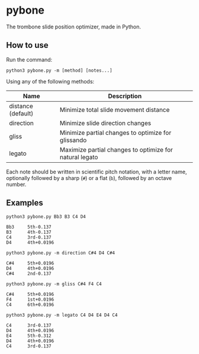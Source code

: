 # pybone

The trombone slide position optimizer, made in Python.

## How to use

Run the command:

```
python3 pybone.py -m [method] [notes...]
```

Using any of the following methods:

| Name | Description |
|---|---|
| distance (default) | Minimize total slide movement distance |
| direction | Minimize slide direction changes |
| gliss | Minimize partial changes to optimize for glissando |
| legato | Maximize partial changes to optimize for natural legato |

Each note should be written in scientific pitch notation, with a letter name, optionally followed by a sharp (`#`) or a flat (`b`), followed by an octave number.

## Examples

```
python3 pybone.py Bb3 B3 C4 D4

Bb3     5th-0.137
B3      4th-0.137
C4      3rd-0.137
D4      4th+0.0196
```

```
python3 pybone.py -m direction C#4 D4 C#4

C#4     5th+0.0196
D4      4th+0.0196
C#4     2nd-0.137
```

```
python3 pybone.py -m gliss C#4 F4 C4

C#4     5th+0.0196
F4      1st+0.0196
C4      6th+0.0196
```

```
python3 pybone.py -m legato C4 D4 E4 D4 C4

C4      3rd-0.137
D4      4th+0.0196
E4      5th-0.312
D4      4th+0.0196
C4      3rd-0.137
```